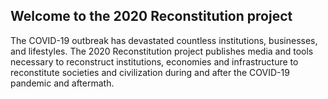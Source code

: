 ## Welcome to the 2020 Reconstitution project

The COVID-19 outbreak has devastated countless institutions, businesses, and lifestyles. The 2020 Reconstitution project publishes media and tools necessary to reconstruct institutions, economies and infrastructure to reconstitute societies and civilization during and after the COVID-19 pandemic and aftermath.

